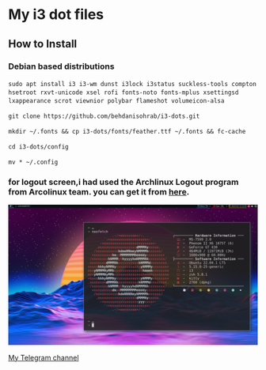 # My i3 dot files

## How to Install

### Debian based distributions

`sudo apt install i3 i3-wm dunst i3lock i3status suckless-tools compton hsetroot rxvt-unicode xsel rofi fonts-noto fonts-mplus xsettingsd lxappearance scrot viewnior polybar flameshot volumeicon-alsa`

`git clone https://github.com/behdanisohrab/i3-dots.git`

`mkdir ~/.fonts && cp i3-dots/fonts/feather.ttf ~/.fonts && fc-cache`

`cd i3-dots/config`

`mv * ~/.config`

### for logout screen,i had used the Archlinux Logout program from Arcolinux team. you can get it from [here](https://github.com/arcolinux/archlinux-logout).

 ![screenshot](https://github.com/behdanisohrab/i3-dots/blob/main/screenshot/screenshot.png)
 
 [My Telegram channel](https://t.me/sbstuff)
